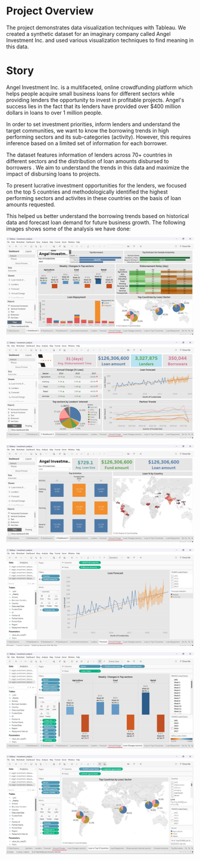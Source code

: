# Project Overview

The project demonstrates data visualization techniques with Tableau. We created a synthetic dataset for an imaginary company called Angel Investment Inc. and used various visualization techniques to find meaning in this data.

# Story

Angel Investment Inc. is a multifaceted, online crowdfunding platform which helps people acquire small business loans for different sectors while providing lenders the opportunity to invest in profitable projects. Angel's success lies in the fact that its lenders have provided over $400 million dollars in loans to over 1 million people.  

In order to set investment priorities, inform lenders and understand the target communities, we want to know the borrowing trends in high performing sectors and its sub-categories (activity). However, this requires inference based on a limited set of information for each borrower.

The dataset features information of lenders across 70+ countries in different sectors and the distribution of loan amounts disbursed to borrowers . We aim to understand the trends in this data and maximize the impact of  disbursing loans to projects. 

To present lucrative investment opportunities for the lenders, we focused on the top 5 countries and methodologically identified the highest performing sectors and activites in these countries on the basis of loan amounts requested.

This helped us better understand the borrowing trends based on historical data and forecast loan demand for  future business growth. The following images shows some of the analysis we have done:

![Dashboard](./assets/1_dashboard_1.png?raw=true "Dashboard")

![Dashboard](./assets/2_dashboard_2.png?raw=true "Dashboard")

![Dashboard](./assets/3_dashboard_3.png?raw=true "Dashboard")

![Forecast](./assets/4_forecast.png?raw=true "Forecast")

![Weekly](./assets/5_weekly_changes.png?raw=true "Weekly")

![Countries](./assets/6_coutries_loan.png?raw=true "Countries")